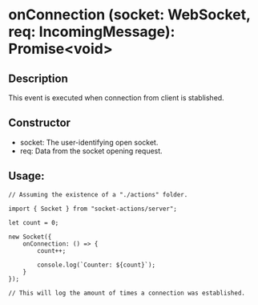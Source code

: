 # onConnection (socket: WebSocket, req: IncomingMessage): Promise\<void>

## Description

This event is executed when connection from client is stablished.

## Constructor

- socket: The user-identifying open socket.
- req: Data from the socket opening request.

## Usage:

```
// Assuming the existence of a "./actions" folder.

import { Socket } from "socket-actions/server";

let count = 0;

new Socket({
    onConnection: () => {
        count++;

        console.log(`Counter: ${count}`);
    }
});

// This will log the amount of times a connection was established.
```
